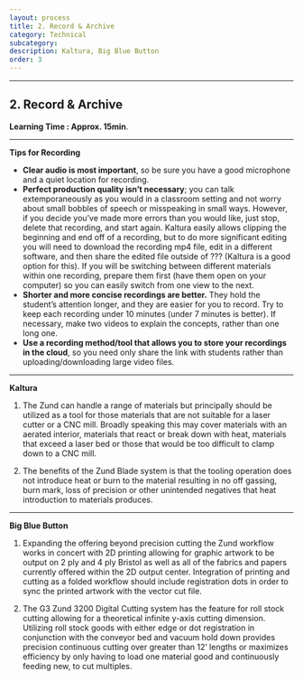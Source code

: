 ```yaml
---
layout: process
title: 2. Record & Archive
category: Technical
subcategory: 
description: Kaltura, Big Blue Button
order: 3
---
```


<hr class="homebreak">

## 2. Record & Archive
**Learning Time : Approx. 15min**.

------



<strong id="introduction">Tips for Recording</strong> 

- **Clear audio is most important**, so be sure you have a good microphone and a quiet location for recording.
- **Perfect production quality isn’t necessary**; you can talk extemporaneously as you would in a classroom setting and not worry about small bobbles of speech or misspeaking in small ways. However, if you decide you’ve made more errors than you would like, just stop, delete that recording, and start again. Kaltura easily allows clipping the beginning and end off of a recording, but to do more significant editing you will need to download the recording mp4 file, edit in a different software, and then share the edited file outside of ??? (Kaltura is a good option for this). If you will be switching between different materials within one recording, prepare them first (have them open on your computer) so you can easily switch from one view to the next. 
- **Shorter and more concise recordings are better.** They hold the student’s attention longer, and they are easier for you to record. Try to keep each recording under 10 minutes (under 7 minutes is better). If necessary, make two videos to explain the concepts, rather than one long one. 
- **Use a recording method/tool that allows you to store your recordings in the cloud**, so you need only share the link with students rather than uploading/downloading large video files.



------

<strong id="material">Kaltura</strong>

1. The Zund can handle a range of materials but principally should be utilized as a tool for those materials that are not suitable for a laser cutter or a CNC mill. Broadly speaking this may cover materials with an aerated interior, materials that react or break down with heat, materials that exceed a laser bed or those that would be too difficult to clamp down to a CNC mill. 

2. The benefits of the Zund Blade system is that the tooling operation does not introduce heat or burn to the material resulting in no off gassing, burn mark, loss of precision or other unintended negatives that heat introduction to materials produces. 




------

<strong id="capabilities">Big Blue Button</strong>

1. Expanding the offering beyond precision cutting the Zund workflow works in concert with 2D printing allowing for graphic artwork to be output on 2 ply and 4 ply Bristol as well as all of the fabrics and papers currently offered within the 2D output center. Integration of printing and cutting as a folded workflow should include registration dots in order to sync the printed artwork with the vector cut file.

2. The G3 Zund 3200 Digital Cutting system has the feature for roll stock cutting allowing for a theoretical infinite y-axis cutting dimension. Utilizing roll stock goods with either edge or dot registration in conjunction with the conveyor bed and vacuum hold down provides precision continuous cutting over greater than 12’ lengths or maximizes efficiency by only having to load one material good and continuously feeding new, to cut multiples. 




